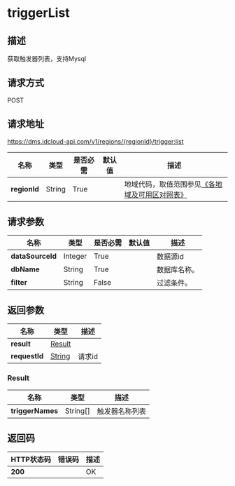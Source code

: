 # triggerList


## 描述
获取触发器列表，支持Mysql

## 请求方式
POST

## 请求地址
https://dms.jdcloud-api.com/v1/regions/{regionId}/trigger:list

|名称|类型|是否必需|默认值|描述|
|---|---|---|---|---|
|**regionId**|String|True| |地域代码，取值范围参见[《各地域及可用区对照表》](../Enum-Definitions/Regions-AZ.md)|

## 请求参数
|名称|类型|是否必需|默认值|描述|
|---|---|---|---|---|
|**dataSourceId**|Integer|True| |数据源id|
|**dbName**|String|True| |数据库名称。|
|**filter**|String|False| |过滤条件。|


## 返回参数
|名称|类型|描述|
|---|---|---|
|**result**|[Result](triggerlist#result)| |
|**requestId**|[String](triggerlist#result)|请求id|

### <div id="result">Result</div>
|名称|类型|描述|
|---|---|---|
|**triggerNames**|String[]|触发器名称列表|

## 返回码
|HTTP状态码|错误码|描述|
|---|---|---|
|**200**||OK|
